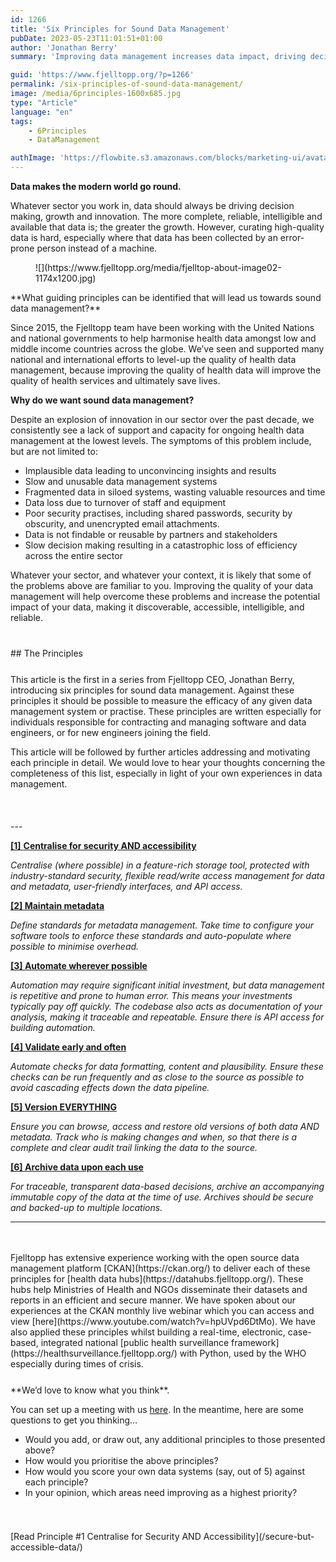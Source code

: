 ```yaml
---
id: 1266
title: 'Six Principles for Sound Data Management'
pubDate: 2023-05-23T11:01:51+01:00
author: 'Jonathan Berry'
summary: 'Improving data management increases data impact, driving decision making, growth and innovation in your sector.'

guid: 'https://www.fjelltopp.org/?p=1266'
permalink: /six-principles-of-sound-data-management/
image: /media/6principles-1600x685.jpg
type: "Article"
language: "en"
tags:
    - 6Principles
    - DataManagement

authImage: 'https://flowbite.s3.amazonaws.com/blocks/marketing-ui/avatars/bonnie-green.png'
---
```


**Data makes the modern world go round.**

Whatever sector you work in, data should always be driving decision making, growth and innovation. The more complete, reliable, intelligible and available that data is; the greater the growth. However, curating high-quality data is hard, especially where that data has been collected by an error-prone person instead of a machine.

<div class="wp-block-image"><figure class="alignright size-large is-resized">![](https://www.fjelltopp.org/media/fjelltop-about-image02-1174x1200.jpg)</figure></div>**What guiding principles can be identified that will lead us towards sound data management?**

Since 2015, the Fjelltopp team have been working with the United Nations and national governments to help harmonise health data amongst low and middle income countries across the globe. We’ve seen and supported many national and international efforts to level-up the quality of health data management, because improving the quality of health data will improve the quality of health services and ultimately save lives.

**Why do we want sound data management?**

Despite an explosion of innovation in our sector over the past decade, we consistently see a lack of support and capacity for ongoing health data management at the lowest levels. The symptoms of this problem include, but are not limited to:

- Implausible data leading to unconvincing insights and results
- Slow and unusable data management systems
- Fragmented data in siloed systems, wasting valuable resources and time
- Data loss due to turnover of staff and equipment
- Poor security practises, including shared passwords, security by obscurity, and unencrypted email attachments.
- Data is not findable or reusable by partners and stakeholders
- Slow decision making resulting in a catastrophic loss of efficiency across the entire sector

Whatever your sector, and whatever your context, it is likely that some of the problems above are familiar to you. Improving the quality of your data management will help overcome these problems and increase the potential impact of your data, making it discoverable, accessible, intelligible, and reliable.

<div aria-hidden="true" class="wp-block-spacer" style="height:26px"></div>## The Principles

<div aria-hidden="true" class="wp-block-spacer" style="height:25px"></div>This article is the first in a series from Fjelltopp CEO, Jonathan Berry, introducing six principles for sound data management. Against these principles it should be possible to measure the efficacy of any given data management system or practise. These principles are written especially for individuals responsible for contracting and managing software and data engineers, or for new engineers joining the field.

This article will be followed by further articles addressing and motivating each principle in detail. We would love to hear your thoughts concerning the completeness of this list, especially in light of your own experiences in data management.

<div aria-hidden="true" class="wp-block-spacer" style="height:37px"></div>---

[**\[1\]** **Centralise for security AND accessibility**](/data-management-principle-secure-but-accessible-data/)

*Centralise (where possible) in a feature-rich storage tool, protected with industry-standard security, flexible read/write access management for data and metadata, user-friendly interfaces, and API access.*

**[\[2\] Maintain metadata](/data-management-principle-maintain-metadata)**

*Define standards for metadata management. Take time to configure your software tools to enforce these standards and auto-populate where possible to minimise overhead.*

**[\[3\] **Automate wherever possible**](/data-management-principle-automate-wherever-possible)**

*Automation may require significant initial investment, but data management is repetitive and prone to human error. This means your investments typically pay off quickly. The codebase also acts as documentation of your analysis, making it traceable and repeatable. Ensure there is API access for building automation.*

**[\[4\] Validate early and often](/data-management-principle-validate-early--often)**

*Automate checks for data formatting, content and plausibility. Ensure these checks can be run frequently and as close to the source as possible to avoid cascading effects down the data pipeline.*

**[\[5\] **Version EVERYTHING**](/data-management-principle-version-everything)**

*Ensure you can browse, access and restore old versions of both data AND metadata. Track who is making changes and when, so that there is a complete and clear audit trail linking the data to the source.*

**[\[6\] **Archive data upon each use**](/data-management-principle-archive-data-upon-each-use)**

*For traceable, transparent data-based decisions, archive an accompanying immutable copy of the data at the time of use. Archives should be secure and backed-up to multiple locations.*

---

<div aria-hidden="true" class="wp-block-spacer" style="height:34px"></div>Fjelltopp has extensive experience working with the open source data management platform [CKAN](https://ckan.org/) to deliver each of these principles for [health data hubs](https://datahubs.fjelltopp.org/). These hubs help Ministries of Health and NGOs disseminate their datasets and reports in an efficient and secure manner. We have spoken about our experiences at the CKAN monthly live webinar which you can access and view [here](https://www.youtube.com/watch?v=hpUVpd6DtMo). We have also applied these principles whilst building a real-time, electronic, case-based, integrated national [public health surveillance framework](https://healthsurveillance.fjelltopp.org/) with Python, used by the WHO especially during times of crisis.

<div aria-hidden="true" class="wp-block-spacer" style="height:25px"></div>**We’d love to know what you think**.

You can set up a meeting with us [here](https://docs.google.com/forms/d/e/1FAIpQLSdzzKi5MGz4I45KUxFhOfdwXAr9gNzWs5CRi9REblm3LVI0Hg/viewform). In the meantime, here are some questions to get you thinking…

- Would you add, or draw out, any additional principles to those presented above?
- How would you prioritise the above principles?
- How would you score your own data systems (say, out of 5) against each principle?
- In your opinion, which areas need improving as a highest priority?

<div aria-hidden="true" class="wp-block-spacer" style="height:39px"></div><div class="wp-block-buttons is-content-justification-center is-layout-flex wp-container-core-buttons-is-layout-1 wp-block-buttons-is-layout-flex"><div class="wp-block-button">[Read Principle #1 Centralise for Security AND Accessibility](/secure-but-accessible-data/)</div></div><div aria-hidden="true" class="wp-block-spacer" style="height:30px"></div>

